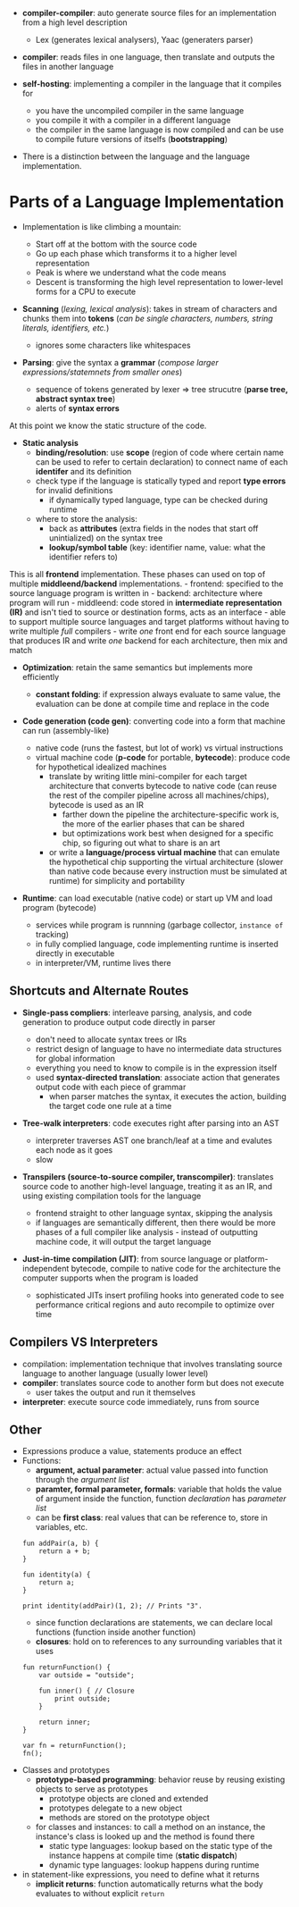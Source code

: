 - **compiler-compiler**: auto generate source files for an implementation from a high level description
    - Lex (generates lexical analysers), Yaac (generaters parser)
- **compiler**: reads files in one language, then translate and outputs the files in another language
- **self-hosting**: implementing a compiler in the language that it compiles for
    - you have the uncompiled compiler in the same language
    - you compile it with a compiler in a different language
    - the compiler in the same language is now compiled and can be use to compile future versions of itselfs (**bootstrapping**)

- There is a distinction between the language and the language implementation.

# Parts of a Language Implementation

- Implementation is like climbing a mountain:
    - Start off at the bottom with the source code
    - Go up each phase which transforms it to a higher level representation
    - Peak is where we understand what the code means
    - Descent is transforming the high level representation to lower-level forms for a CPU to execute

- **Scanning** (*lexing, lexical analysis*): takes in stream of characters and chunks them into **tokens** (*can be single characters, numbers, string literals, identifiers, etc.*)
    - ignores some characters like whitespaces

- **Parsing**: give the syntax a **grammar** (*compose larger expressions/statemnets from smaller ones*)
    - sequence of tokens generated by lexer => tree strucutre (**parse tree, abstract syntax tree**)
    - alerts of **syntax errors**

At this point we know the static structure of the code.

- **Static analysis**
    - **binding/resolution**: use **scope** (region of code where certain name can be used to refer to certain declaration) to connect name of each **identifer** and its definition
    - check type if the language is statically typed and report **type errors** for invalid definitions
        - if dynamically typed language, type can be checked during runtime
    - where to store the analysis:
        - back as **attributes** (extra fields in the nodes that start off unintialized) on the syntax tree
        - **lookup/symbol table** (key: identifier name, value: what the identifier refers to)

This is all **frontend** implementation. These phases can used on top of multiple **middleend/backend** implementations.
    - frontend: specified to the source language program is written in
    - backend: architecture where program will run
    - middleend: code stored in **intermediate representation (IR)** and isn't tied to source or destination forms, acts as an interface
        - able to support multiple source languages and target platforms without having to write multiple *full* compilers
        - write *one* front end for each source language that produces IR and write *one* backend for each architecture, then mix and match


- **Optimization**: retain the same semantics but implements more efficiently
    - **constant folding**:  if expression always evaluate to same value, the evaluation can be done at compile time and replace in the code

- **Code generation (code gen)**: converting code into a form that machine can run (assembly-like)
    - native code (runs the fastest, but lot of work) vs virtual instructions
    - virtual machine code (**p-code** for portable, **bytecode**): produce code for hypothetical idealized machines
        - translate by writing little mini-compiler for each target architecture that converts bytecode to native code (can reuse the rest of the compiler pipeline across all machines/chips), bytecode is used as an IR
            - farther down the pipeline the architecture-specific work is, the more of the earlier phases that can be shared
            - but optimizations work best when designed for a specific chip, so figuring out what to share is an art
        - or write a **language/process virtual machine** that can emulate the hypothetical chip supporting the virtual architecture (slower than native code because every instruction must be simulated at runtime) for simplicity and portability

- **Runtime**: can load executable (native code) or start up VM and load program (bytecode)
    - services while program is runnning (garbage collector, `instance of` tracking)
    - in fully complied language, code implementing runtime is inserted directly in executable
    - in interpreter/VM, runtime lives there

## Shortcuts and Alternate Routes

- **Single-pass compliers**: interleave parsing, analysis, and code generation to produce output code directly in parser
    - don't need to allocate syntax trees or IRs
    - restrict design of language to have no intermediate data structures for global information
    - everything you need to know to compile is in the expression itself
    - used **syntax-directed translation**: associate action that generates output code with each piece of grammar
        - when parser matches the syntax, it executes the action, building the target code one rule at a time
    
- **Tree-walk interpreters**: code executes right after parsing into an AST
    - interpreter traverses AST one branch/leaf at a time and evalutes each node as it goes
    - slow

- **Transpilers (source-to-source compiler, transcompiler)**: translates source code to another high-level language, treating it as an IR, and using existing compilation tools for the language
    - frontend straight to other language syntax, skipping the analysis
    - if languages are semantically different, then there would be more phases of a full compiler like analysis - instead of outputting machine code, it will output the target language

- **Just-in-time compilation (JIT)**: from source language or platform-independent bytecode, compile to native code for the architecture the computer supports when the program is loaded
    - sophisticated JITs insert profiling hooks into generated code to see performance critical regions and auto recompile to optimize over time

## Compilers VS Interpreters

- compilation: implementation technique that involves translating source language to another language (usually lower level)
- **compiler**: translates source code to another form but does not execute
    - user takes the output and run it themselves
- **interpreter**: execute source code immediately, runs from source

## Other
- Expressions produce a value, statements produce an effect
- Functions:
    - **argument, actual parameter**: actual value passed into function through the *argument list*
    - **paramter, formal parameter, formals**: variable that holds the value of argument inside the function, function *declaration* has *parameter list*
    - can be **first class**: real values that can be reference to, store in variables, etc.
    ```
    fun addPair(a, b) {
        return a + b;
    }

    fun identity(a) {
        return a;
    }

    print identity(addPair)(1, 2); // Prints "3".
    ```
    - since function declarations are statements, we can declare local functions (function inside another function)
    - **closures**: hold on to references to any surrounding variables that it uses
    ```
    fun returnFunction() {
        var outside = "outside";

        fun inner() { // Closure
            print outside;
        }

        return inner;
    }

    var fn = returnFunction();
    fn();
    ```
- Classes and prototypes
    - **prototype-based programming**: behavior reuse by reusing existing objects to serve as prototypes
        - prototype objects are cloned and extended
        - prototypes delegate to a new object
        - methods are stored on the prototype object
    - for classes and instances: to call a method on an instance, the instance's class is looked up and the method is found there
        - static type languages: lookup based on the static type of the instance happens at compile time (**static dispatch**)
        - dynamic type languages: lookup happens during runtime
- in statement-like expressions, you need to define what it returns
    - **implicit returns**: function automatically returns what the body evaluates to without explicit `return`